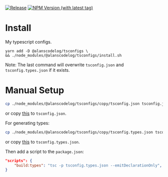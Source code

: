 [![Release](https://github.com/alanscodelog/tsconfigs/actions/workflows/release.yml/badge.svg)](https://github.com/alanscodelog/tsconfigs/actions/workflows/release.yml)
[![NPM Version (with latest tag)](https://img.shields.io/npm/v/%40alanscodelog%2Ftsconfigs/latest)](https://www.npmjs.com/package/@alanscodelog/tsconfigs/v/latest)

# Install

My typescript configs.


```
yarn add -D @alanscodelog/tsconfigs \
&& ./node_modules/@alanscodelog/tsconfigs/install.sh
```
Note: The last command will overwrite `tsconfig.json` and `tsconfig.types.json` if it exists.

# Manual Setup
```bash
cp ./node_modules/@alanscodelog/tsconfigs/copy/tsconfig.json tsconfig.json
```
or copy [this](https://github.com/AlansCodeLog/tsconfigs/blob/master/copy/tsconfig.json) to `tsconfig.json`.


For generating types:
```bash
cp ./node_modules/@alanscodelog/tsconfigs/copy/tsconfig.types.json tsconfig.types.json
```
or copy [this](https://github.com/AlansCodeLog/tsconfigs/blob/master/copy/tsconfig.types.json) to `tsconfig.types.json`.

Then add a script to the `package.json`:
```json
"scripts": {
	"build:types": "tsc -p tsconfig.types.json --emitDeclarationOnly",
}
```
